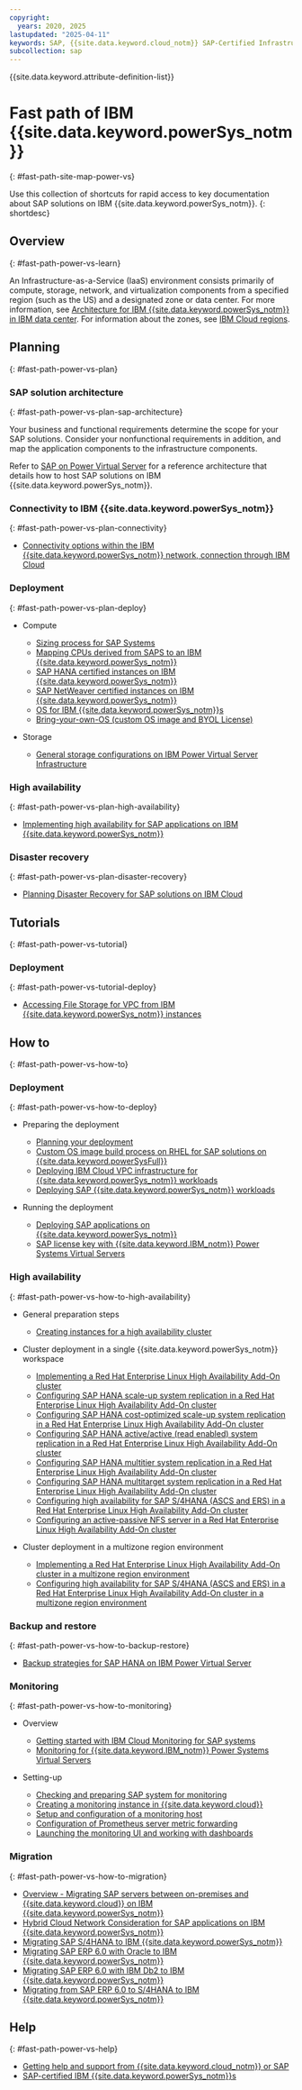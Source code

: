 ```yaml
---
copyright:
  years: 2020, 2025
lastupdated: "2025-04-11"
keywords: SAP, {{site.data.keyword.cloud_notm}} SAP-Certified Infrastructure, {{site.data.keyword.ibm_cloud_sap}}, SAP Workloads
subcollection: sap
---
```


{{site.data.keyword.attribute-definition-list}}


# Fast path of IBM {{site.data.keyword.powerSys_notm}}
{: #fast-path-site-map-power-vs}

Use this collection of shortcuts for rapid access to key documentation about SAP solutions on IBM {{site.data.keyword.powerSys_notm}}.
{: shortdesc}

## Overview
{: #fast-path-power-vs-learn}

An Infrastructure-as-a-Service (IaaS) environment consists primarily of compute, storage, network, and virtualization components from a specified region (such as the US) and a designated zone or data center.
For more information, see [Architecture for IBM {{site.data.keyword.powerSys_notm}} in IBM data center](/docs/power-iaas?topic=power-iaas-on-cloud-architecture).
For information about the zones, see [IBM Cloud regions](/docs/power-iaas?topic=power-iaas-ibm-cloud-reg).

## Planning
{: #fast-path-power-vs-plan}

### SAP solution architecture
{: #fast-path-power-vs-plan-sap-architecture}

Your business and functional requirements determine the scope for your SAP solutions.
Consider your nonfunctional requirements in addition, and map the application components to the infrastructure components.

Refer to [SAP on Power Virtual Server](/docs/pattern-sap-on-powervs) for a reference architecture that details how to host SAP solutions on IBM {{site.data.keyword.powerSys_notm}}.

### Connectivity to IBM {{site.data.keyword.powerSys_notm}}
{: #fast-path-power-vs-plan-connectivity}

- [Connectivity options within the IBM {{site.data.keyword.powerSys_notm}} network, connection through IBM Cloud](/docs/sap?topic=sap-determine-access#powervs-network-connectivity-and-security)  

### Deployment
{: #fast-path-power-vs-plan-deploy}

- Compute
   - [Sizing process for SAP Systems](/docs/sap?topic=sap-sizing)
   - [Mapping CPUs derived from SAPS to an IBM {{site.data.keyword.powerSys_notm}}](/docs/sap?topic=sap-planning-your-system-landscape#selecting-iaas-power)
   - [SAP HANA certified instances on IBM {{site.data.keyword.powerSys_notm}}](/docs/sap?topic=sap-hana-iaas-offerings-profiles-power-vs)
   - [SAP NetWeaver certified instances on IBM {{site.data.keyword.powerSys_notm}}](/docs/sap?topic=sap-nw-iaas-offerings-profiles-power-vs)
   - [OS for IBM {{site.data.keyword.powerSys_notm}}s](/docs/sap?topic=sap-compute-os-design-considerations#os-power)
   - [Bring-your-own-OS (custom OS image and BYOL License)](/docs/sap?topic=sap-compute-os-design-considerations#os-byos)



- Storage
   - [General storage configurations on IBM Power Virtual Server Infrastructure](/docs/sap?topic=sap-storage-design-considerations#sample-power)



### High availability
{: #fast-path-power-vs-plan-high-availability}

- [Implementing high availability for SAP applications on IBM {{site.data.keyword.powerSys_notm}}](/docs/sap?topic=sap-ha-overview)



### Disaster recovery
{: #fast-path-power-vs-plan-disaster-recovery}

- [Planning Disaster Recovery for SAP solutions on IBM Cloud](/docs/sap?topic=sap-disaster-recovery-design-considerations-overview)



## Tutorials
{: #fast-path-power-vs-tutorial}

### Deployment
{: #fast-path-power-vs-tutorial-deploy}

- [Accessing File Storage for VPC from IBM {{site.data.keyword.powerSys_notm}} instances](/docs/sap?topic=sap-ha-nlb-rt-nfs-intro)

## How to
{: #fast-path-power-vs-how-to}

### Deployment
{: #fast-path-power-vs-how-to-deploy}

- Preparing the deployment
   - [Planning your deployment](/docs/sap?topic=sap-powervs-planning-items)
   - [Custom OS image build process on RHEL for SAP solutions on {{site.data.keyword.powerSysFull}}](/docs/sap?topic=sap-custom-os-image-build-rhel-overview)
   - [Deploying IBM Cloud VPC infrastructure for {{site.data.keyword.powerSys_notm}} workloads](/docs/sap?topic=sap-powervs-set-up-vpc-infrastructure)
   - [Deploying SAP {{site.data.keyword.powerSys_notm}} workloads](/docs/sap?topic=sap-powervs-set-up-power-infrastructure)

- Running the deployment
   - [Deploying SAP applications on {{site.data.keyword.powerSys_notm}}](/docs/sap?topic=sap-powervs-set-up-power-instances)
   - [SAP license key with {{site.data.keyword.IBM_notm}} Power Systems Virtual Servers](/docs/sap?topic=sap-bring-your-own-sap-product-license#byol-netweaver-powervs)



### High availability
{: #fast-path-power-vs-how-to-high-availability}

- General preparation steps
   - [Creating instances for a high availability cluster](/docs/sap?topic=sap-ha-vsi)

- Cluster deployment in a single {{site.data.keyword.powerSys_notm}} workspace
   - [Implementing a Red Hat Enterprise Linux High Availability Add-On cluster](/docs/sap?topic=sap-ha-rhel)
   - [Configuring SAP HANA scale-up system replication in a Red Hat Enterprise Linux High Availability Add-On cluster](/docs/sap?topic=sap-ha-rhel-hana-sr)
   - [Configuring SAP HANA cost-optimized scale-up system replication in a Red Hat Enterprise Linux High Availability Add-On cluster](/docs/sap?topic=sap-ha-rhel-hana-sr-cost-optimized)
   - [Configuring SAP HANA active/active (read enabled) system replication in a Red Hat Enterprise Linux High Availability Add-On cluster](/docs/sap?topic=sap-ha-rhel-hana-sr-aa)
   - [Configuring SAP HANA multitier system replication in a Red Hat Enterprise Linux High Availability Add-On cluster](/docs/sap?topic=sap-ha-rhel-hana-sr-multitier)
   - [Configuring SAP HANA multitarget system replication in a Red Hat Enterprise Linux High Availability Add-On cluster](/docs/sap?topic=sap-ha-rhel-hana-sr-multitarget)
   - [Configuring high availability for SAP S/4HANA (ASCS and ERS) in a Red Hat Enterprise Linux High Availability Add-On cluster](/docs/sap?topic=sap-ha-rhel-ensa)
   - [Configuring an active-passive NFS server in a Red Hat Enterprise Linux High Availability Add-On cluster](/docs/sap?topic=sap-ha-rhel-nfs)

- Cluster deployment in a multizone region environment
   - [Implementing a Red Hat Enterprise Linux High Availability Add-On cluster in a multizone region environment](/docs/sap?topic=sap-ha-rhel-mz)
   - [Configuring high availability for SAP S/4HANA (ASCS and ERS) in a Red Hat Enterprise Linux High Availability Add-On cluster in a multizone region environment](/docs/sap?topic=sap-ha-rhel-ensa-mz)

### Backup and restore
{: #fast-path-power-vs-how-to-backup-restore}

- [Backup strategies for SAP HANA on IBM Power Virtual Server](/docs/sap?topic=sap-powervs-backup-strategies)



### Monitoring
{: #fast-path-power-vs-how-to-monitoring}

- Overview
   - [Getting started with IBM Cloud Monitoring for SAP systems](/docs/sap?topic=sap-mon-getting-started)
   - [Monitoring for {{site.data.keyword.IBM_notm}} Power Systems Virtual Servers](/docs/sap?topic=sap-planning-your-system-landscape#monitoring-power)

- Setting-up
   - [Checking and preparing SAP system for monitoring](/docs/sap?topic=sap-mon-preparing-system)
   - [Creating a monitoring instance in {{site.data.keyword.cloud}}](/docs/sap?topic=sap-mon-create-instance)
   - [Setup and configuration of a monitoring host](/docs/sap?topic=sap-mon-exporter-setup-config)
   - [Configuration of Prometheus server metric forwarding](/docs/sap?topic=sap-mon-metric-forwarding)
   - [Launching the monitoring UI and working with dashboards](/docs/sap?topic=sap-mon-launch-web-ui-dashboards)

### Migration
{: #fast-path-power-vs-how-to-migration}

- [Overview - Migrating SAP servers between on-premises and {{site.data.keyword.cloud}} on IBM {{site.data.keyword.powerSys_notm}}](/docs/sap?topic=sap-sapmig-overview)
- [Hybrid Cloud Network Consideration for SAP applications on IBM {{site.data.keyword.powerSys_notm}}](/docs/sap?topic=sap-sapmig-hybrid-cloud-networking)
- [Migrating SAP S/4HANA to IBM {{site.data.keyword.powerSys_notm}}](/docs/sap?topic=sap-sapmig-db-hana)
- [Migrating SAP ERP 6.0 with Oracle to IBM {{site.data.keyword.powerSys_notm}}](/docs/sap?topic=sap-sapmig-db-oracle)
- [Migrating SAP ERP 6.0 with IBM Db2 to IBM {{site.data.keyword.powerSys_notm}}](/docs/sap?topic=sap-sapmig-db-db2)
- [Migrating from SAP ERP 6.0 to S/4HANA to IBM {{site.data.keyword.powerSys_notm}}](/docs/sap?topic=sap-sapmig-sum-dmo)



## Help
{: #fast-path-power-vs-help}

- [Getting help and support from {{site.data.keyword.cloud_notm}} or SAP](/docs/sap?topic=sap-help-support)
- [SAP-certified IBM {{site.data.keyword.powerSys_notm}}s](/docs/sap?topic=sap-faq-ibm-cloud-for-sap#faq-sap-certified-power-vsi)
